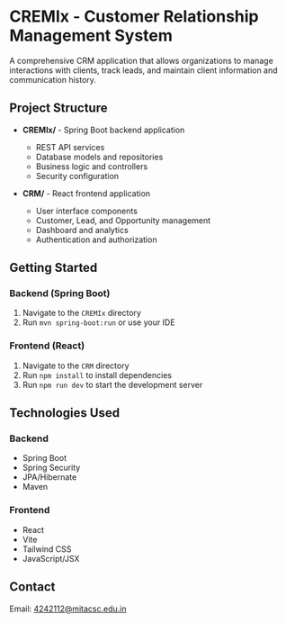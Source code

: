 # CREMIx - Customer Relationship Management System

A comprehensive CRM application that allows organizations to manage interactions with clients, track leads, and maintain client information and communication history.

## Project Structure

- **CREMIx/** - Spring Boot backend application
  - REST API services
  - Database models and repositories
  - Business logic and controllers
  - Security configuration

- **CRM/** - React frontend application
  - User interface components
  - Customer, Lead, and Opportunity management
  - Dashboard and analytics
  - Authentication and authorization

## Getting Started

### Backend (Spring Boot)
1. Navigate to the `CREMIx` directory
2. Run `mvn spring-boot:run` or use your IDE

### Frontend (React)
1. Navigate to the `CRM` directory
2. Run `npm install` to install dependencies
3. Run `npm run dev` to start the development server

## Technologies Used

### Backend
- Spring Boot
- Spring Security
- JPA/Hibernate
- Maven

### Frontend
- React
- Vite
- Tailwind CSS
- JavaScript/JSX

## Contact

Email: 4242112@mitacsc.edu.in

